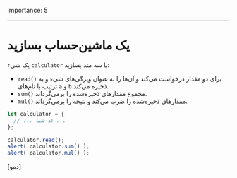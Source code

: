 importance: 5

---

# یک ماشین‌حساب بسازید

یک شیء `calculator` با سه متد بسازید:

- `read()` برای دو مقدار درخواست می‌کند و آن‌ها را به عنوان ویژگی‌های شیء و به ترتیب با نام‌های `a` و `b` ذخیره می‌کند.
- `sum()` مجموع مقدارهای ذخیره‌شده را برمی‌گرداند.
- `mul()` مقدارهای ذخیره‌شده را ضرب می‌کند و نتیجه را برمی‌گرداند.

```js
let calculator = {
  // ... کد شما ...
};

calculator.read();
alert( calculator.sum() );
alert( calculator.mul() );
```

[دمو]

